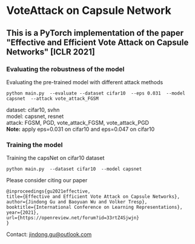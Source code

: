 # VoteAttack on Capsule Network

## This is a PyTorch implementation of the paper "Effective and Efficient Vote Attack on Capsule Networks" [ICLR 2021]

### Evaluating the robustness of the model

Evaluating the pre-trained model with different attack methods
```
python main.py  --evaluate --dataset cifar10  --eps 0.031  --model capsnet  --attack vote_attack_FGSM
```
dataset: cifar10, svhn <br />
model: capsnet, resnet <br />
attack: FGSM, PGD, vote_attack_FGSM, vote_attack_PGD <br />
**Note:** apply eps=0.031 on cifar10 and eps=0.047 on cifar10 

### Training the model
Training the capsNet on cifar10 dataset
```
python main.py  --dataset cifar10  --model capsnet 
```

Please consider citing our paper
```
@inproceedings{gu2021effective,
title={Effective and Efficient Vote Attack on Capsule Networks},
author={Jindong Gu and Baoyuan Wu and Volker Tresp},
booktitle={International Conference on Learning Representations},
year={2021},
url={https://openreview.net/forum?id=33rtZ4Sjwjn}
}
```

Contact: jindong.gu@outlook.com


